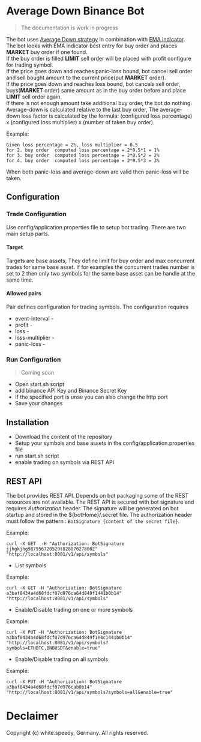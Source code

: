 # Average Down Binance Bot
> The documentation is work in progress
>

The bot uses [Average Down strategy](https://www.investopedia.com/terms/a/averagedown.asp) in combination with [EMA indicator](https://www.investopedia.com/terms/e/ema.asp).  
The bot looks with EMA indicator best entry for buy order and places **MARKET** buy order if one found.  
If the buy order is filled **LIMIT** sell order will be placed with profit configure for trading symbol.  
If the price goes down and reaches panic-loss bound, bot cancel sell order and sell bought amount to the current price(put **MARKET** order).  
If the price goes down and reaches loss bound, bot cancels sell order, buys(**MARKET** order) same amount as in the buy order before and place **LIMIT** sell order again.  
If there is not enough amount take additional buy order, the bot do nothing.
Average-down is calculated relative to the last buy order,
The average-down loss factor is calculated by the formula: (configured loss percentage) x (configured loss multiplier) x (number of taken buy order)

 Example:
 ```
 Given loss percentage = 2%, loss multiplier = 0.5 
 for 2. buy order  computed loss percentage = 2*0.5*1 = 1%
 for 3. buy order  computed loss percentage = 2*0.5*2 = 2%
 for 4. buy order  computed loss percentage = 2*0.5*3 = 3%
 ```
When both panic-loss and average-down are valid then panic-loss will be taken.

## Configuration
### Trade Configuration
Use config/application.properties file to setup bot trading. There are two main setup parts.
#### Target
Targets are base assets, They define limit for buy order and max concurrent trades for same base asset.
If for examples the concurrent trades number is set to 2 then only two symbols for the same base asset can be handle at the same time.
#### Allowed pairs
Pair defines configuration for trading symbols. The configuration requires
* event-interval -
* profit -
* loss -
* loss-multiplier -
* panic-loss -

### Run Configuration
> Coming soon
>
* Open start.sh script
* add binance API Key and Binance Secret Key
* If the specified port is unse you can also change the http port
* Save your changes

## Installation
* Download the content of the repository
* Setup your symbols and base assets in the config/application.properties file
* run start.sh script
* enable trading on symbols via REST API
## REST API
 The bot provides REST API. Depends on bot packaging some of the REST resources are not available.
 The REST API is secured with bot signature and requires *Authorization* header. The signature will be generated on bot startup and stored in the ${botHome}/.secret file.
 The authorization header must follow the pattern : `BotSignature {content of the secret file}`.

 Example:
 ```
 curl -X GET  -H "Authorization: BotSignature jjhgkjhg987956720529t828870278002" "http://localhost:8081/v1/api/symbols"
 ```
* List symbols

 Example:
 ```
curl -X GET -H "Authorization: BotSignature a3baf8434a4d68fdcf07d976ca64d849f1441b0b14" "http://localhost:8081/v1/api/symbols"
 ```
* Enable/Disable trading on one or more symbols

 Example:
 ```
curl -X PUT -H "Authorization: BotSignature a3baf8434a4d68fdcf07d976ca64d849f1e4c1441b0b14" "http://localhost:8081/v1/api/symbols?symbols=ETHBTC,BNBUSDT&enable=true"
 ```
* Enable/Disable trading on all symbols

 Example:
 ```
curl -X PUT -H "Authorization: BotSignature a3baf8434a4d68fdcf07d976cab0b14" "http://localhost:8081/v1/api/symbols?symbols=all&enable=true"
 ```

# Declaimer
Copyright (c) white.speedy, Germany. All rights reserved.